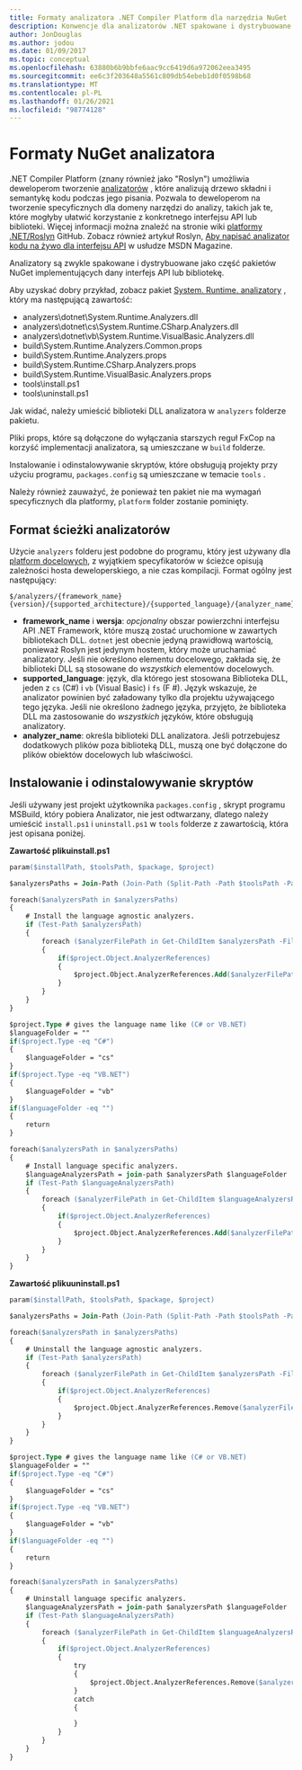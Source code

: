 ```yaml
---
title: Formaty analizatora .NET Compiler Platform dla narzędzia NuGet
description: Konwencje dla analizatorów .NET spakowane i dystrybuowane z pakietami NuGet, które implementują interfejs API lub bibliotekę.
author: JonDouglas
ms.author: jodou
ms.date: 01/09/2017
ms.topic: conceptual
ms.openlocfilehash: 63880b6b9bbfe6aac9cc6419d6a972062eea3495
ms.sourcegitcommit: ee6c3f203648a5561c809db54ebeb1d0f0598b68
ms.translationtype: MT
ms.contentlocale: pl-PL
ms.lasthandoff: 01/26/2021
ms.locfileid: "98774128"
---
```

# <a name="analyzer-nuget-formats"></a>Formaty NuGet analizatora

.NET Compiler Platform (znany również jako "Roslyn") umożliwia deweloperom tworzenie [analizatorów](https://github.com/dotnet/roslyn/blob/master/docs/wiki/How-To-Write-a-C%23-Analyzer-and-Code-Fix.md) , które analizują drzewo składni i semantykę kodu podczas jego pisania. Pozwala to deweloperom na tworzenie specyficznych dla domeny narzędzi do analizy, takich jak te, które mogłyby ułatwić korzystanie z konkretnego interfejsu API lub biblioteki. Więcej informacji można znaleźć na stronie wiki [platformy .NET/Roslyn](https://github.com/dotnet/roslyn/wiki) GitHub. Zobacz również artykuł Roslyn, [Aby napisać analizator kodu na żywo dla interfejsu API](/archive/msdn-magazine/2014/special-issue/csharp-and-visual-basic-use-roslyn-to-write-a-live-code-analyzer-for-your-api) w usłudze MSDN Magazine.

Analizatory są zwykle spakowane i dystrybuowane jako część pakietów NuGet implementujących dany interfejs API lub bibliotekę.

Aby uzyskać dobry przykład, zobacz pakiet [System. Runtime. analizatory](https://www.nuget.org/packages/System.Runtime.Analyzers) , który ma następującą zawartość:

- analyzers\dotnet\System.Runtime.Analyzers.dll
- analyzers\dotnet\cs\System.Runtime.CSharp.Analyzers.dll
- analyzers\dotnet\vb\System.Runtime.VisualBasic.Analyzers.dll
- build\System.Runtime.Analyzers.Common.props
- build\System.Runtime.Analyzers.props
- build\System.Runtime.CSharp.Analyzers.props
- build\System.Runtime.VisualBasic.Analyzers.props
- tools\install.ps1
- tools\uninstall.ps1

Jak widać, należy umieścić biblioteki DLL analizatora w `analyzers` folderze pakietu.

Pliki props, które są dołączone do wyłączania starszych reguł FxCop na korzyść implementacji analizatora, są umieszczane w `build` folderze.

Instalowanie i odinstalowywanie skryptów, które obsługują projekty przy użyciu programu, `packages.config` są umieszczane w temacie `tools` .

Należy również zauważyć, że ponieważ ten pakiet nie ma wymagań specyficznych dla platformy, `platform` folder zostanie pominięty.


## <a name="analyzers-path-format"></a>Format ścieżki analizatorów

Użycie `analyzers` folderu jest podobne do programu, który jest używany dla [platform docelowych](../create-packages/supporting-multiple-target-frameworks.md), z wyjątkiem specyfikatorów w ścieżce opisują zależności hosta deweloperskiego, a nie czas kompilacji. Format ogólny jest następujący:

```
$/analyzers/{framework_name}{version}/{supported_architecture}/{supported_language}/{analyzer_name}.dll
```

- **framework_name** i **wersja**: *opcjonalny* obszar powierzchni interfejsu API .NET Framework, które muszą zostać uruchomione w zawartych bibliotekach DLL. `dotnet` jest obecnie jedyną prawidłową wartością, ponieważ Roslyn jest jedynym hostem, który może uruchamiać analizatory. Jeśli nie określono elementu docelowego, zakłada się, że biblioteki DLL są stosowane do *wszystkich* elementów docelowych.
- **supported_language**: język, dla którego jest stosowana Biblioteka DLL, jeden z `cs` (C#) i `vb` (Visual Basic) i `fs` (F #). Język wskazuje, że analizator powinien być załadowany tylko dla projektu używającego tego języka. Jeśli nie określono żadnego języka, przyjęto, że biblioteka DLL ma zastosowanie do *wszystkich* języków, które obsługują analizatory.
- **analyzer_name**: określa biblioteki DLL analizatora. Jeśli potrzebujesz dodatkowych plików poza biblioteką DLL, muszą one być dołączone do plików obiektów docelowych lub właściwości.


## <a name="install-and-uninstall-scripts"></a>Instalowanie i odinstalowywanie skryptów

Jeśli używany jest projekt użytkownika `packages.config` , skrypt programu MSBuild, który pobiera Analizator, nie jest odtwarzany, dlatego należy umieścić `install.ps1` i `uninstall.ps1` w `tools` folderze z zawartością, która jest opisana poniżej.

**Zawartość plikuinstall.ps1**

```ps
param($installPath, $toolsPath, $package, $project)

$analyzersPaths = Join-Path (Join-Path (Split-Path -Path $toolsPath -Parent) "analyzers" ) * -Resolve

foreach($analyzersPath in $analyzersPaths)
{
    # Install the language agnostic analyzers.
    if (Test-Path $analyzersPath)
    {
        foreach ($analyzerFilePath in Get-ChildItem $analyzersPath -Filter *.dll)
        {
            if($project.Object.AnalyzerReferences)
            {
                $project.Object.AnalyzerReferences.Add($analyzerFilePath.FullName)
            }
        }
    }
}

$project.Type # gives the language name like (C# or VB.NET)
$languageFolder = ""
if($project.Type -eq "C#")
{
    $languageFolder = "cs"
}
if($project.Type -eq "VB.NET")
{
    $languageFolder = "vb"
}
if($languageFolder -eq "")
{
    return
}

foreach($analyzersPath in $analyzersPaths)
{
    # Install language specific analyzers.
    $languageAnalyzersPath = join-path $analyzersPath $languageFolder
    if (Test-Path $languageAnalyzersPath)
    {
        foreach ($analyzerFilePath in Get-ChildItem $languageAnalyzersPath -Filter *.dll)
        {
            if($project.Object.AnalyzerReferences)
            {
                $project.Object.AnalyzerReferences.Add($analyzerFilePath.FullName)
            }
        }
    }
}
```


**Zawartość plikuuninstall.ps1**

```ps
param($installPath, $toolsPath, $package, $project)

$analyzersPaths = Join-Path (Join-Path (Split-Path -Path $toolsPath -Parent) "analyzers" ) * -Resolve

foreach($analyzersPath in $analyzersPaths)
{
    # Uninstall the language agnostic analyzers.
    if (Test-Path $analyzersPath)
    {
        foreach ($analyzerFilePath in Get-ChildItem $analyzersPath -Filter *.dll)
        {
            if($project.Object.AnalyzerReferences)
            {
                $project.Object.AnalyzerReferences.Remove($analyzerFilePath.FullName)
            }
        }
    }
}

$project.Type # gives the language name like (C# or VB.NET)
$languageFolder = ""
if($project.Type -eq "C#")
{
    $languageFolder = "cs"
}
if($project.Type -eq "VB.NET")
{
    $languageFolder = "vb"
}
if($languageFolder -eq "")
{
    return
}

foreach($analyzersPath in $analyzersPaths)
{
    # Uninstall language specific analyzers.
    $languageAnalyzersPath = join-path $analyzersPath $languageFolder
    if (Test-Path $languageAnalyzersPath)
    {
        foreach ($analyzerFilePath in Get-ChildItem $languageAnalyzersPath -Filter *.dll)
        {
            if($project.Object.AnalyzerReferences)
            {
                try
                {
                    $project.Object.AnalyzerReferences.Remove($analyzerFilePath.FullName)
                }
                catch
                {

                }
            }
        }
    }
}
```
